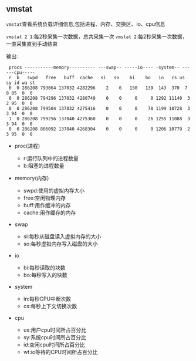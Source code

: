 ## vmstat

`vmstat`查看系统负载详细信息,包括进程、内存、交换区、io、cpu信息

`vmstat 2 1`:每2秒采集一次数据，总共采集一次
`vmstat 2`:每2秒采集一次数据，一直采集直到手动结束

输出:
```shell
 procs -----------memory---------- ---swap-- -----io---- -system-- ------cpu-----
 r  b   swpd   free   buff  cache   si   so    bi    bo   in   cs us sy id wa st
 0  0 286208 793064 137032 4282296    2    6   150   139  143  370  7  8 85  0  0
 0  0 286208 794296 137032 4280740    0    0     0     0 1292 11140  3  2 95  0  0
 0  0 286208 799504 137032 4275416    0    0     0    78 1199 10728  3  3 94  0  0
 1  0 286208 799256 137040 4275360    0    0     0    26 1255 11088  3  3 94  0  0
 0  0 286208 806092 137040 4268304    0    0     0     0 1206 10779  2  3 95  0  0
 ```

* proc(进程)
  - r:运行队列中的进程数量
  - b:阻塞的进程数量

* memory(内存)
  - swpd:使用的虚拟内存大小
  - free:空闲物理内存
  - buff:用作缓冲的内存
  - cache:用作缓存的内存

* swap
  - si:每秒从磁盘读入虚拟内存的大小
  - so:每秒虚拟内存写入磁盘的大小

* io
  - bi:每秒读取的块数
  - bo:每秒写入的块数

* system
  - in:每秒CPU中断次数
  - cs:每秒上下文切换次数

* cpu
  - us:用户cpu时间所占百分比
  - sy:系统cpu时间所占百分比
  - id:空闲cpu时间所占百分比
  - wt:io等待的CPU时间所占百分比